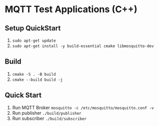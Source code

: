 # MQTT Test Applications (C++)

## Setup QuickStart
1. `sudo apt-get update`
2. `sudo apt-get install -y build-essential cmake libmosquitto-dev`

## Build
1. `cmake -S . -B build`
2. `cmake --build build -j`

## Quick Start
1. Run MQTT Broker `mosquitto -c /etc/mosquitto/mosquitto.conf -v`
2. Run publisher `./build/publisher`
3. Run subscriber `./build/subscriber`
